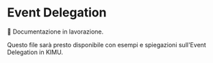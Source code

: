 # Event Delegation

🚧 Documentazione in lavorazione.

Questo file sarà presto disponibile con esempi e spiegazioni sull'Event Delegation in KIMU.
